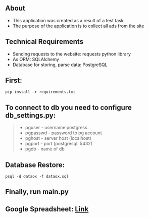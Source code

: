 ## About
- This application was created as a result of a test task
- The purpose of the application is to collect all ads from the site

## Technical Requirements
- Sending requests to the website: requests python library
- As ORM: SQLAlchemy
- Database for storing, parse data: PostgreSQL

## First:
```shell
pip install -r requirements.txt
```

## To connect to db you need to configure db_settings.py:
>- pguser - username postgress
>- pgpasswd - password to pg account
>- pghost - server host (localhost)
>- pgport - port (postgresql: 5432)
>- pgdb - name of db

## Database Restore:
```shell
psql -d dataox -f dataox.sql
```

## Finally, run main.py

## Google Spreadsheet: [Link](https://docs.google.com/spreadsheets/d/1NhzdRDzb0g7ojlAzMefNzXojgAuyPrtXdZ2EWWqSti8/edit#gid=0)





